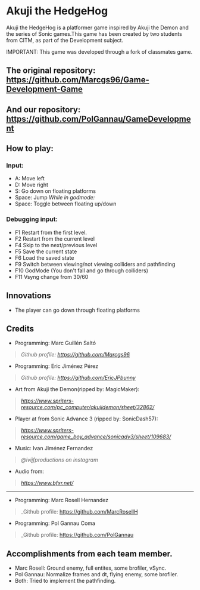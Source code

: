 ﻿# Akuji the HedgeHog
Akuji the HedgeHog is a platformer game inspired by Akuji the Demon and the series of Sonic games.This game has been created by two students from CITM, as part of the Development subject.

IMPORTANT: This game was developed through a fork of classmates game. 

## The original repository: https://github.com/Marcgs96/Game-Development-Game

## And our repository: https://github.com/PolGannau/GameDevelopment

## How to play:

### Input:
 - A: Move left
 - D: Move right
 - S: Go down on floating platforms
 - Space: Jump
 _While in godmode:_
 - Space: Toggle between floating up/down
 
### Debugging input:
- F1 Restart from the first level.
- F2 Restart from the current level
- F4 Skip to the next/previous level
- F5 Save the current state
- F6 Load the saved state
- F9 Switch between viewing/not viewing colliders and pathfinding
- F10 GodMode (You don't fall and go through colliders)
- F11 Vsyng change from 30/60

## Innovations
- The player can go down through floating platforms

## Credits
- Programming: Marc Guillén Saltó
> _Github profile: https://github.com/Marcgs96_
- Programming: Eric Jiménez Pérez
> _Github profile: https://github.com/EricJPbunny_
- Art from Akuji the Demon(ripped by: MagicMaker):
> _https://www.spriters-resource.com/pc_computer/akujidemon/sheet/32862/_
- Player at from Sonic Advance 3 (ripped by: SonicDash57):
> _https://www.spriters-resource.com/game_boy_advance/sonicadv3/sheet/109683/_
- Music: Ivan Jiménez Fernandez
> _@ivijfproductions on instagram_
- Audio from:
> _https://www.bfxr.net/_
------------------------------------------------------------------------------
- Programming: Marc Rosell Hernandez
> _Github profile: https://github.com/MarcRosellH
- Programming: Pol Gannau Coma
> _Github profile: https://github.com/PolGannau

## Accomplishments from each team member.
- Marc Rosell: Ground enemy, full entites, some brofiler, vSync.
- Pol Gannau: Normalize frames and dt, flying enemy, some brofiler.
- Both: Tried to implement the pathfinding.